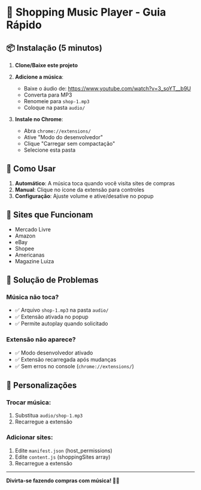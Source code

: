 # 🎵 Shopping Music Player - Guia Rápido

## 📦 Instalação (5 minutos)

1. **Clone/Baixe este projeto**
2. **Adicione a música**:
   - Baixe o áudio de: https://www.youtube.com/watch?v=3_soYT__b9U
   - Converta para MP3
   - Renomeie para `shop-1.mp3`
   - Coloque na pasta `audio/`

3. **Instale no Chrome**:
   - Abra `chrome://extensions/`
   - Ative "Modo do desenvolvedor"
   - Clique "Carregar sem compactação"
   - Selecione esta pasta

## 🎯 Como Usar

1. **Automático**: A música toca quando você visita sites de compras
2. **Manual**: Clique no ícone da extensão para controles
3. **Configuração**: Ajuste volume e ative/desative no popup

## 🛒 Sites que Funcionam

- Mercado Livre
- Amazon 
- eBay
- Shopee
- Americanas
- Magazine Luiza

## 🔧 Solução de Problemas

### Música não toca?
- ✅ Arquivo `shop-1.mp3` na pasta `audio/`
- ✅ Extensão ativada no popup
- ✅ Permite autoplay quando solicitado

### Extensão não aparece?
- ✅ Modo desenvolvedor ativado
- ✅ Extensão recarregada após mudanças
- ✅ Sem erros no console (`chrome://extensions/`)

## 🎵 Personalizações

### Trocar música:
1. Substitua `audio/shop-1.mp3`
2. Recarregue a extensão

### Adicionar sites:
1. Edite `manifest.json` (host_permissions)
2. Edite `content.js` (shoppingSites array)
3. Recarregue a extensão

---

**Divirta-se fazendo compras com música! 🛒🎵**